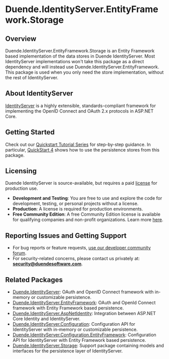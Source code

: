 # Duende.IdentityServer.EntityFramework.Storage

## Overview
Duende.IdentityServer.EntityFramework.Storage is an Entity Framework based implementation of the data stores in Duende IdentityServer. Most IdentityServer implementations won't take this package as a direct dependency and will instead use Duende.IdentityServer.EntityFramework. This package is used when you only need the store implementation, without the rest of IdentityServer. 

## About IdentityServer
[IdentityServer](https://www.nuget.org/packages/Duende.IdentityServer) is a highly extensible, standards-compliant framework for implementing the OpenID Connect and OAuth 2.x protocols in ASP.NET Core. 

## Getting Started
Check out our [Quickstart Tutorial Series](https://docs.duendesoftware.com/identityserver/v7/quickstarts/) for step-by-step guidance. In particular, [QuickStart 4](https://docs.duendesoftware.com/identityserver/v7/quickstarts/4_ef/) shows how to use the persistence stores from this package.

## Licensing
Duende IdentityServer is source-available, but requires a paid [license](https://duendesoftware.com/products/identityserver) for production use.

- **Development and Testing**: You are free to use and explore the code for development, testing, or personal projects without a license.
- **Production**: A license is required for production environments. 
- **Free Community Edition**: A free Community Edition license is available for qualifying companies and non-profit organizations. Learn more [here](https://duendesoftware.com/products/communityedition).

## Reporting Issues and Getting Support
- For bug reports or feature requests, [use our developer community forum](https://github.com/DuendeSoftware/community).
- For security-related concerns, please contact us privately at: **security@duendesoftware.com**.

## Related Packages
- [Duende.IdentityServer](https://www.nuget.org/packages/Duende.IdentityServer): OAuth and OpenID Connect framework with in-memory or customizable persistence.
- [Duende.IdentityServer.EntityFramework](https://www.nuget.org/packages/Duende.IdentityServer.EntityFramework.Storage): OAuth and OpenId Connect framework with Entity Framework based persistence.
- [Duende.IdentityServer.AspNetIdentity](https://www.nuget.org/packages/Duende.IdentityServer.AspNetIdentity): Integration between ASP.NET Core Identity and IdentityServer.
- [Duende.IdentityServer.Configuration](https://www.nuget.org/packages/Duende.IdentityServer.Configuration): Configuration API for IdentityServer with in-memory or customizable persistence.
- [Duende.IdentityServer.Configuration.EntityFramework](https://www.nuget.org/packages/Duende.IdentityServer.Configuration.EntityFramework): Configuration API for IdentityServer with Entity Framework based persistence.
- [Duende.IdentityServer.Storage](https://www.nuget.org/packages/Duende.IdentityServer.Storage): Support package containing models and interfaces for the persistence layer of IdentityServer.
